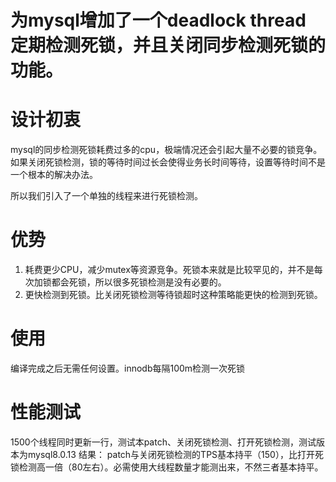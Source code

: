 

#  为mysql增加了一个deadlock thread 定期检测死锁，并且关闭同步检测死锁的功能。

# 设计初衷
mysql的同步检测死锁耗费过多的cpu，极端情况还会引起大量不必要的锁竞争。
如果关闭死锁检测，锁的等待时间过长会使得业务长时间等待，设置等待时间不是一个根本的解决办法。

所以我们引入了一个单独的线程来进行死锁检测。

# 优势
1. 耗费更少CPU，减少mutex等资源竞争。死锁本来就是比较罕见的，并不是每次加锁都会死锁，所以很多死锁检测是没有必要的。
2. 更快检测到死锁。比关闭死锁检测等待锁超时这种策略能更快的检测到死锁。

# 使用
编译完成之后无需任何设置。innodb每隔100m检测一次死锁

# 性能测试
1500个线程同时更新一行，测试本patch、关闭死锁检测、打开死锁检测，测试版本为mysql8.0.13
结果：
patch与关闭死锁检测的TPS基本持平（150），比打开死锁检测高一倍（80左右）。必需使用大线程数量才能测出来，不然三者基本持平。
